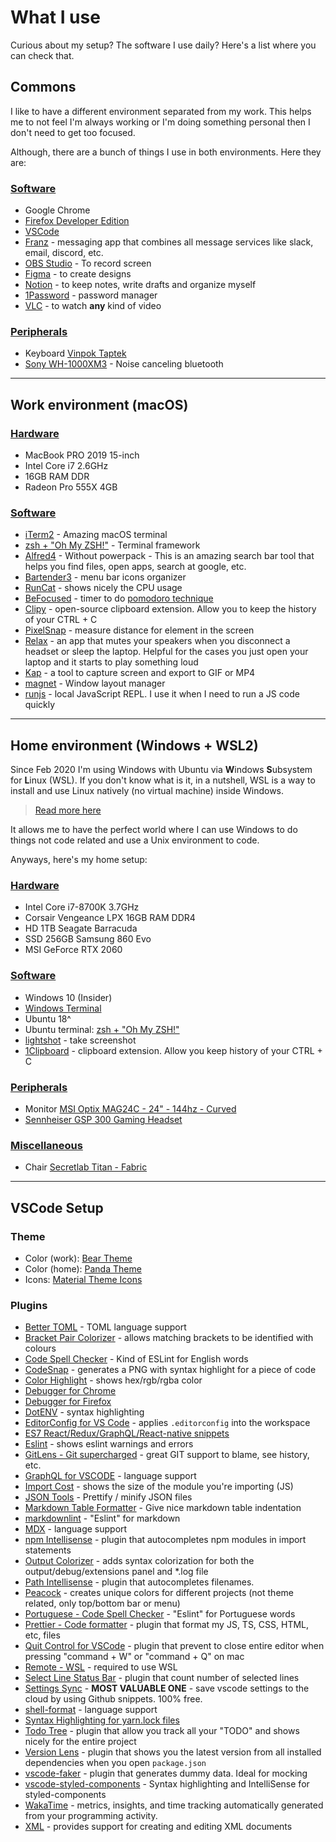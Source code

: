 # What I use

Curious about my setup? The software I use daily? Here's a list where you can check that.

## Commons

I like to have a different environment separated from my work. This helps me to not feel I'm always working or I'm doing something personal then I don't need to get too focused.

Although, there are a bunch of things I use in both environments. Here they are:

### [Software](common-software)

- Google Chrome
- [Firefox Developer Edition](https://www.mozilla.org/en-US/firefox/developer/)
- [VSCode](https://code.visualstudio.com/)
- [Franz](https://meetfranz.com/) - messaging app that combines all message services like slack, email, discord, etc.
- [OBS Studio](https://obsproject.com/) - To record screen
- [Figma](https://www.figma.com/) - to create designs
- [Notion](https://www.notion.so/) - to keep notes, write drafts and organize myself
- [1Password](https://1password.com/) - password manager
- [VLC](https://www.videolan.org/vlc/index.html) - to watch **any** kind of video

### [Peripherals](common-peripherals)

- Keyboard [Vinpok Taptek](https://www.vinpok.com/products/vinpok-taptek-thinnest-wireless-mac-mechanical-keyboard)
- [Sony WH-1000XM3](https://www.sony.com/electronics/headband-headphones/wh-1000xm3) - Noise canceling bluetooth

---

## Work environment (macOS)

### [Hardware](work-hardware)

- MacBook PRO 2019 15-inch
- Intel Core i7 2.6GHz
- 16GB RAM DDR
- Radeon Pro 555X 4GB

### [Software](work-software)

- [iTerm2](https://www.iterm2.com/) - Amazing macOS terminal
- [zsh + "Oh My ZSH!"](https://ohmyz.sh/) - Terminal framework
- [Alfred4](https://www.alfredapp.com/) - Without powerpack - This is an amazing search bar tool that helps you find files, open apps, search at google, etc.
- [Bartender3](https://www.macbartender.com/) - menu bar icons organizer
- [RunCat](https://apps.apple.com/us/app/runcat/id1429033973?mt=12) - shows nicely the CPU usage
- [BeFocused](https://apps.apple.com/us/app/be-focused-focus-timer/id973134470?mt=12) - timer to do [pomodoro technique](https://en.wikipedia.org/wiki/Pomodoro_Technique)
- [Clipy](https://github.com/Clipy/Clipy) - open-source clipboard extension. Allow you to keep the history of your CTRL + C
- [PixelSnap](https://getpixelsnap.com/) - measure distance for element in the screen
- [Relax](https://www.dangercove.com/relax/) - an app that mutes your speakers when you disconnect a headset or sleep the laptop. Helpful for the cases you just open your laptop and it starts to play something loud
- [Kap](https://getkap.co/) - a tool to capture screen and export to GIF or MP4
- [magnet](https://apps.apple.com/us/app/magnet/id441258766?mt=12) - Window layout manager
- [runjs](https://runjs.dev/) - local JavaScript REPL. I use it when I need to run a JS code quickly

---

## Home environment (Windows + WSL2)

Since Feb 2020 I'm using Windows with Ubuntu via **W**indows **S**ubsystem for **L**inux (WSL). If you don't know what is it, in a nutshell, WSL is a way to install and use Linux natively (no virtual machine) inside Windows.

> [Read more here](https://www.whitewaterfoundry.com/what-is-wsl)

It allows me to have the perfect world where I can use Windows to do things not code related and use a Unix environment to code.

Anyways, here's my home setup:

### [Hardware](home-hardware)

- Intel Core i7-8700K 3.7GHz
- Corsair Vengeance LPX 16GB RAM DDR4
- HD 1TB Seagate Barracuda
- SSD 256GB Samsung 860 Evo
- MSI GeForce RTX 2060

### [Software](home-software)

- Windows 10 (Insider)
- [Windows Terminal](https://github.com/microsoft/terminal)
- Ubuntu 18^
- Ubuntu terminal: [zsh + "Oh My ZSH!"](https://ohmyz.sh/)
- [lightshot](https://app.prntscr.com/en/index.html) - take screenshot
- [1Clipboard](http://1clipboard.io/) - clipboard extension. Allow you keep history of your CTRL + C

### [Peripherals](home-peripherals)

- Monitor [MSI Optix MAG24C - 24" - 144hz - Curved](https://www.msi.com/Monitor/Optix-MAG24C.html)
- [Sennheiser GSP 300 Gaming Headset](https://www.trustedreviews.com/reviews/sennheiser-gsp-300)

### [Miscellaneous](home-misc)

- Chair [Secretlab Titan - Fabric](https://secretlab.eu/collections/titan-series)

---

## VSCode Setup

### Theme

- Color (work): [Bear Theme](https://marketplace.visualstudio.com/items?itemName=dahong.theme-bear)
- Color (home): [Panda Theme](https://marketplace.visualstudio.com/items?itemName=tinkertrain.theme-panda)
- Icons: [Material Theme Icons](https://marketplace.visualstudio.com/items?itemName=PKief.material-icon-theme)

### Plugins

- [Better TOML](https://marketplace.visualstudio.com/items?itemName=bungcip.better-toml) - TOML language support
- [Bracket Pair Colorizer](https://marketplace.visualstudio.com/items?itemName=CoenraadS.bracket-pair-colorizer) - allows matching brackets to be identified with colours
- [Code Spell Checker](https://marketplace.visualstudio.com/items?itemName=streetsidesoftware.code-spell-checker) - Kind of ESLint for English words
- [CodeSnap](https://marketplace.visualstudio.com/items?itemName=adpyke.codesnap) - generates a PNG with syntax highlight for a piece of code
- [Color Highlight](https://marketplace.visualstudio.com/items?itemName=naumovs.color-highlight) - shows hex/rgb/rgba color
- [Debugger for Chrome](https://marketplace.visualstudio.com/items?itemName=msjsdiag.debugger-for-chrome)
- [Debugger for Firefox](https://marketplace.visualstudio.com/items?itemName=firefox-devtools.vscode-firefox-debug)
- [DotENV](https://marketplace.visualstudio.com/items?itemName=mikestead.dotenv) - syntax highlighting
- [EditorConfig for VS Code](https://marketplace.visualstudio.com/items?itemName=EditorConfig.EditorConfig) - applies `.editorconfig` into the workspace
- [ES7 React/Redux/GraphQL/React-native snippets](https://marketplace.visualstudio.com/items?itemName=dsznajder.es7-react-js-snippets)
- [Eslint](https://marketplace.visualstudio.com/items?itemName=dbaeumer.vscode-eslint) - shows eslint warnings and errors
- [GitLens - Git supercharged](https://marketplace.visualstudio.com/items?itemName=eamodio.gitlens) - great GIT support to blame, see history, etc.
- [GraphQL for VSCODE](https://marketplace.visualstudio.com/items?itemName=kumar-harsh.graphql-for-vscode) - language support
- [Import Cost](https://marketplace.visualstudio.com/items?itemName=wix.vscode-import-cost) - shows the size of the module you're importing (JS)
- [JSON Tools](https://marketplace.visualstudio.com/items?itemName=eriklynd.json-tools) - Prettify / minify JSON files
- [Markdown Table Formatter](https://marketplace.visualstudio.com/items?itemName=fcrespo82.markdown-table-formatter) - Give nice markdown table indentation
- [markdownlint](https://marketplace.visualstudio.com/items?itemName=DavidAnson.vscode-markdownlint) - "Eslint" for markdown
- [MDX](https://marketplace.visualstudio.com/items?itemName=silvenon.mdx) - language support
- [npm Intellisense](https://marketplace.visualstudio.com/items?itemName=christian-kohler.npm-intellisense) - plugin that autocompletes npm modules in import statements
- [Output Colorizer](https://marketplace.visualstudio.com/items?itemName=IBM.output-colorizer) - adds syntax colorization for both the output/debug/extensions panel and \*.log file
- [Path Intellisense](https://marketplace.visualstudio.com/items?itemName=christian-kohler.path-intellisense) - plugin that autocompletes filenames.
- [Peacock](https://marketplace.visualstudio.com/items?itemName=johnpapa.vscode-peacock) - creates unique colors for different projects (not theme related, only top/bottom bar or menu)
- [Portuguese - Code Spell Checker](https://marketplace.visualstudio.com/items?itemName=streetsidesoftware.code-spell-checker-portuguese) - "Eslint" for Portuguese words
- [Prettier - Code formatter](https://marketplace.visualstudio.com/items?itemName=esbenp.prettier-vscode) - plugin that format my JS, TS, CSS, HTML, etc, files
- [Quit Control for VSCode](https://marketplace.visualstudio.com/items?itemName=artdiniz.quitcontrol-vscode) - plugin that prevent to close entire editor when pressing "command + W" or "command + Q" on mac
- [Remote - WSL](https://marketplace.visualstudio.com/items?itemName=ms-vscode-remote.remote-wsl) - required to use WSL
- [Select Line Status Bar](https://marketplace.visualstudio.com/items?itemName=tomoki1207.selectline-statusbar) - plugin that count number of selected lines
- [Settings Sync](https://marketplace.visualstudio.com/items?itemName=Shan.code-settings-sync) - **MOST VALUABLE ONE** - save vscode settings to the cloud by using Github snippets. 100% free.
- [shell-format](https://marketplace.visualstudio.com/items?itemName=foxundermoon.shell-format) - language support
- [Syntax Highlighting for yarn.lock files](https://marketplace.visualstudio.com/items?itemName=mariusschulz.yarn-lock-syntax)
- [Todo Tree](https://marketplace.visualstudio.com/items?itemName=Gruntfuggly.todo-tree) - plugin that allow you track all your "TODO" and shows nicely for the entire project
- [Version Lens](https://marketplace.visualstudio.com/items?itemName=pflannery.vscode-versionlens) - plugin that shows you the latest version from all installed dependencies when you open `package.json`
- [vscode-faker](https://marketplace.visualstudio.com/items?itemName=deerawan.vscode-faker) - plugin that generates dummy data. Ideal for mocking
- [vscode-styled-components](https://marketplace.visualstudio.com/items?itemName=jpoissonnier.vscode-styled-components) - Syntax highlighting and IntelliSense for styled-components
- [WakaTime](https://marketplace.visualstudio.com/items?itemName=WakaTime.vscode-wakatime) - metrics, insights, and time tracking automatically generated from your programming activity.
- [XML](https://marketplace.visualstudio.com/items?itemName=redhat.vscode-xml) - provides support for creating and editing XML documents
